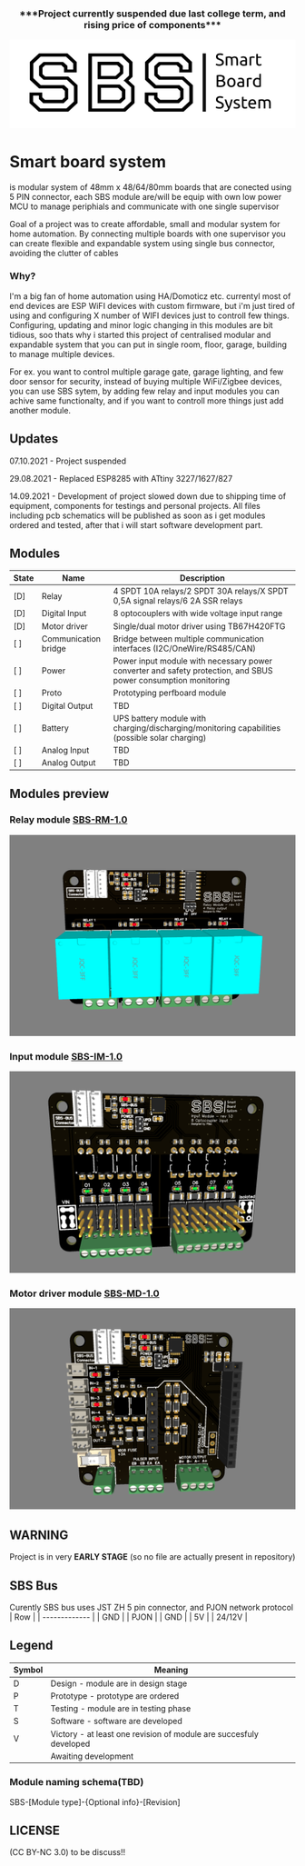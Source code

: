 
<h3 align="center">***Project currently suspended due last college term, and rising price of components***</h3>

<p align="center">
<img src="./sbs-logo.png">
</p>

# Smart board system 
is modular system of 48mm x 48/64/80mm boards that are conected using 5 PIN connector, each SBS module are/will be equip with own low power MCU to manage periphials and communicate with one single supervisor

Goal of a project was to create affordable, small and modular system for home automation. By connecting multiple boards with one supervisor you can create flexible and expandable system using single bus connector, avoiding the clutter of cables

### Why?
I'm a big fan of home automation using HA/Domoticz etc. currentyl most of end devices are ESP WiFI devices with custom firmware, but i'm just tired of using and configuring X number of WIFI devices just to controll few things. Configuring, updating and minor logic changing in this modules are bit tidious, soo thats why i started this project of centralised modular and expandable system that you can put in single room, floor, garage, building to manage multiple devices.

For ex. you want to control multiple garage gate, garage lighting, and few door sensor for security, instead of buying multiple WiFi/Zigbee devices, you can use SBS sytem, by adding few relay and input modules you can achive same functionalty, and if you want to controll more things just add another module.


## Updates
07.10.2021 - Project suspended

29.08.2021 - Replaced ESP8285 with ATtiny 3227/1627/827

14.09.2021 - Development of project slowed down due to shipping time of equipment, components for testings and personal projects. All files including pcb schematics will be published as soon as i get modules ordered and tested, after that i will start software development part.


## Modules
| State | Name | Description |
| ------------- | ------------- | ------------- |
| [D] | Relay | 4 SPDT 10A relays/2 SPDT 30A relays/X SPDT 0,5A signal relays/6 2A SSR relays  |
| [D] | Digital Input | 8 optocouplers with wide voltage input range |
| [D] | Motor driver | Single/dual motor driver using TB67H420FTG |
| [ ] | Communication bridge | Bridge between multiple communication interfaces (I2C/OneWire/RS485/CAN) |
| [ ] | Power | Power input module with necessary power converter and safety protection, and SBUS power consumption monitoring | TBD |
| [ ] | Proto | Prototyping perfboard module |
| [ ] | Digital Output | TBD |
| [ ] | Battery | UPS battery module with charging/discharging/monitoring capabilities (possible solar charging) | TBD |
| [ ] | Analog Input | TBD |
| [ ] | Analog Output | TBD |

## Modules preview

### Relay module [SBS-RM-1.0](./modules/relay/README.md)
![relay-module](./modules/relay/relay-module-rev10.png)

### Input module [SBS-IM-1.0](./modules/input/README.md)
![input-module](./modules/input/input-module-rev10.png)

### Motor driver module [SBS-MD-1.0](./modules/motor-driver/README.md)
![motor-driver-module](./modules/motor-driver/motor-driver-module-rev10.png)

## WARNING 
Project is in very **EARLY STAGE** (so no file are actually present in repository)


## SBS Bus
Curently SBS bus uses JST ZH 5 pin connector, and PJON network protocol
| Row |
| ------------- |
| GND |
| PJON |
| GND |
| 5V |
| 24/12V |


## Legend
| Symbol | Meaning |
| ------------- | ------------- |
| D | Design - module are in design stage |
| P | Prototype - prototype are ordered |
| T | Testing - module are in testing phase |
| S | Software - software are developed |
| V | Victory - at least one revision of module are succesfuly developed |
|  | Awaiting development |

### Module naming schema(TBD)
SBS-[Module type]-{Optional info}-[Revision]

## LICENSE
(CC BY-NC 3.0) to be discuss!!

